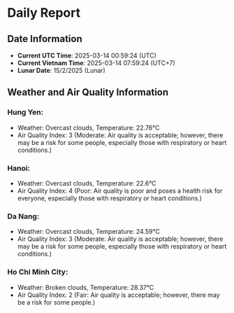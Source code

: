 # Daily Report
## Date Information
- **Current UTC Time**: 2025-03-14 00:59:24 (UTC)
- **Current Vietnam Time**: 2025-03-14 07:59:24 (UTC+7)
- **Lunar Date**: 15/2/2025 (Lunar)

## Weather and Air Quality Information

### Hung Yen:
- Weather: Overcast clouds, Temperature: 22.76°C
- Air Quality Index: 3 (Moderate: Air quality is acceptable; however, there may be a risk for some people, especially those with respiratory or heart conditions.)

### Hanoi:
- Weather: Overcast clouds, Temperature: 22.6°C
- Air Quality Index: 4 (Poor: Air quality is poor and poses a health risk for everyone, especially those with respiratory or heart conditions.)

### Da Nang:
- Weather: Overcast clouds, Temperature: 24.59°C
- Air Quality Index: 3 (Moderate: Air quality is acceptable; however, there may be a risk for some people, especially those with respiratory or heart conditions.)

### Ho Chi Minh City:
- Weather: Broken clouds, Temperature: 28.37°C
- Air Quality Index: 2 (Fair: Air quality is acceptable; however, there may be a risk for some people.)
